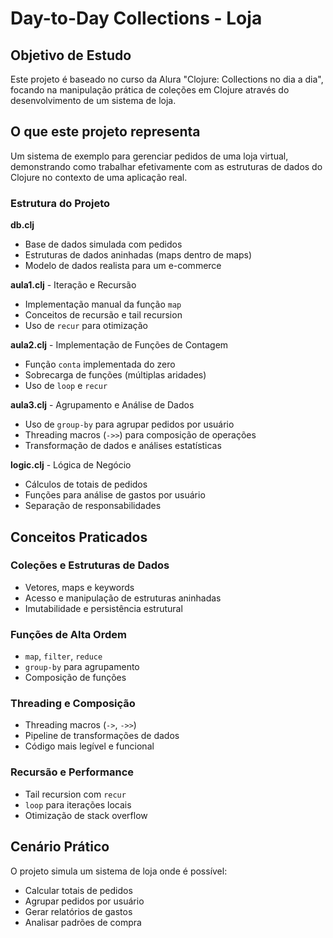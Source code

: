 # Day-to-Day Collections - Loja

## Objetivo de Estudo
Este projeto é baseado no curso da Alura "Clojure: Collections no dia a dia", focando na manipulação prática de coleções em Clojure através do desenvolvimento de um sistema de loja.

## O que este projeto representa
Um sistema de exemplo para gerenciar pedidos de uma loja virtual, demonstrando como trabalhar efetivamente com as estruturas de dados do Clojure no contexto de uma aplicação real.

### Estrutura do Projeto

**db.clj**
- Base de dados simulada com pedidos
- Estruturas de dados aninhadas (maps dentro de maps)
- Modelo de dados realista para um e-commerce

**aula1.clj** - Iteração e Recursão
- Implementação manual da função `map`
- Conceitos de recursão e tail recursion
- Uso de `recur` para otimização

**aula2.clj** - Implementação de Funções de Contagem
- Função `conta` implementada do zero
- Sobrecarga de funções (múltiplas aridades)
- Uso de `loop` e `recur`

**aula3.clj** - Agrupamento e Análise de Dados
- Uso de `group-by` para agrupar pedidos por usuário
- Threading macros (`->>`) para composição de operações
- Transformação de dados e análises estatísticas

**logic.clj** - Lógica de Negócio
- Cálculos de totais de pedidos
- Funções para análise de gastos por usuário
- Separação de responsabilidades

## Conceitos Praticados

### Coleções e Estruturas de Dados
- Vetores, maps e keywords
- Acesso e manipulação de estruturas aninhadas
- Imutabilidade e persistência estrutural

### Funções de Alta Ordem
- `map`, `filter`, `reduce`
- `group-by` para agrupamento
- Composição de funções

### Threading e Composição
- Threading macros (`->`, `->>`)
- Pipeline de transformações de dados
- Código mais legível e funcional

### Recursão e Performance
- Tail recursion com `recur`
- `loop` para iterações locais
- Otimização de stack overflow

## Cenário Prático
O projeto simula um sistema de loja onde é possível:
- Calcular totais de pedidos
- Agrupar pedidos por usuário
- Gerar relatórios de gastos
- Analisar padrões de compra
